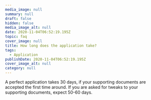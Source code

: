 ```yaml
---
media_image: null
summary: null
draft: false
hidden: false
media_image_alt: null
date: 2020-11-04T06:52:19.195Z
topic: faq
cover_image: null
title: How long does the application take?
tags:
  - Application
publishDate: 2020-11-04T06:52:19.195Z
cover_image_alt: null
category: null
---
```


A perfect application takes 30 days, if your supporting documents are accepted the first time around. If you are asked for tweaks to your supporting documents, expect 50-60 days.